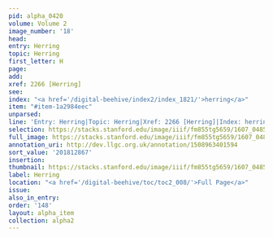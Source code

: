 ```yaml
---
pid: alpha_0420
volume: Volume 2
image_number: '18'
head:
entry: Herring
topic: Herring
first_letter: H
page:
add:
xref: 2266 [Herring]
see:
index: "<a href='/digital-beehive/index2/index_1821/'>herring</a>"
item: "#item-1a2984eec"
unparsed:
line: 'Entry: Herring|Topic: Herring|Xref: 2266 [Herring]|Index: herring|#item-1a2984eec'
selection: https://stacks.stanford.edu/image/iiif/fm855tg5659/1607_0485/779,2867,2939,214/full/0/default.jpg
full_image: https://stacks.stanford.edu/image/iiif/fm855tg5659/1607_0485/full/full/0/default.jpg
annotation_uri: http://dev.llgc.org.uk/annotation/1508963401594
sort_value: '201812867'
insertion:
thumbnail: https://stacks.stanford.edu/image/iiif/fm855tg5659/1607_0485/779,2867,600,180/250,/0/default.jpg
label: Herring
location: "<a href='/digital-beehive/toc/toc2_008/'>Full Page</a>"
issue:
also_in_entry:
order: '148'
layout: alpha_item
collection: alpha2
---
```

